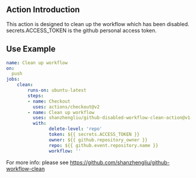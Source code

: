 ## Action Introduction
This action is designed to clean up the workflow which has been disabled.
secrets.ACCESS_TOKEN is the github personal access token.
## Use Example
```yaml
name: Clean up workflow
on:
  push
jobs:
    clean:
        runs-on: ubuntu-latest
        steps:
        - name: Checkout
          uses: actions/checkout@v2
        - name: Clean up workflow
          uses: shanzhengliu/github-disabled-workflow-clean-action@v1
          with:
                delete-level: 'repo'
                token: ${{ secrets.ACCESS_TOKEN }}
                owner: ${{ github.repository_owner }}
                repo: ${{ github.event.repository.name }}
                workflow: ''        
```

For more info: please see https://github.com/shanzhengliu/github-workflow-clean